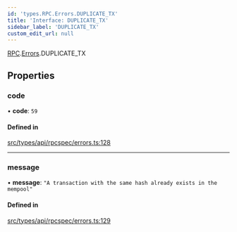 ```yaml
---
id: 'types.RPC.Errors.DUPLICATE_TX'
title: 'Interface: DUPLICATE_TX'
sidebar_label: 'DUPLICATE_TX'
custom_edit_url: null
---
```


[RPC](../namespaces/types.RPC.md).[Errors](../namespaces/types.RPC.Errors.md).DUPLICATE_TX

## Properties

### code

• **code**: `59`

#### Defined in

[src/types/api/rpcspec/errors.ts:128](https://github.com/starknet-io/starknet.js/blob/v5.24.3/src/types/api/rpcspec/errors.ts#L128)

---

### message

• **message**: `"A transaction with the same hash already exists in the mempool"`

#### Defined in

[src/types/api/rpcspec/errors.ts:129](https://github.com/starknet-io/starknet.js/blob/v5.24.3/src/types/api/rpcspec/errors.ts#L129)
